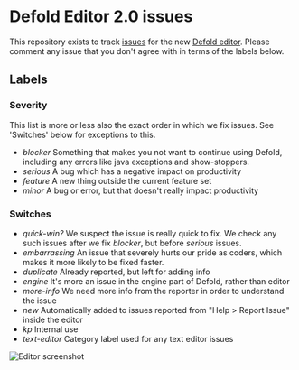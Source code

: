 # Defold Editor 2.0 issues

This repository exists to track [issues](https://github.com/defold/editor2-issues/issues) for the new [Defold editor](http://www.defold.com/editor-two). Please comment any issue that you don't agree with in terms of the labels below.

## Labels

### Severity

This list is more or less also the exact order in which we fix issues. See 'Switches' below for exceptions to this.

* *blocker* Something that makes you not want to continue using Defold, including any errors like java exceptions and show-stoppers.
* *serious* A bug which has a negative impact on productivity
* *feature* A new thing outside the current feature set
* *minor* A bug or error, but that doesn't really impact productivity

### Switches

* *quick-win?* We suspect the issue is really quick to fix. We check any such issues after we fix *blocker*, but before *serious* issues.
* *embarrassing* An issue that severely hurts our pride as coders, which makes it more likely to be fixed faster.
* *duplicate* Already reported, but left for adding info
* *engine* It's more an issue in the engine part of Defold, rather than editor
* *more-info* We need more info from the reporter in order to understand the issue
* *new* Automatically added to issues reported from "Help > Report Issue" inside the editor
* *kp* Internal use
* *text-editor* Category label used for any text editor issues

![Editor screenshot](https://raw.githubusercontent.com/defold/editor2-issues/master/editor.png)
